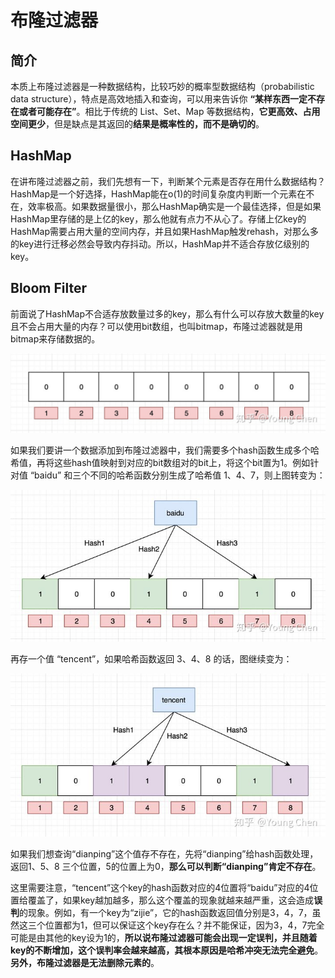 # 布隆过滤器

## 简介

本质上布隆过滤器是一种数据结构，比较巧妙的概率型数据结构（probabilistic data structure），特点是高效地插入和查询，可以用来告诉你 **“某样东西一定不存在或者可能存在”**。相比于传统的 List、Set、Map 等数据结构，**它更高效、占用空间更少**，但是缺点是其返回的**结果是概率性的，而不是确切的**。

## HashMap

在讲布隆过滤器之前，我们先想有一下，判断某个元素是否存在用什么数据结构？HashMap是一个好选择，HashMap能在o(1)的时间复杂度内判断一个元素在不在，效率极高。如果数据量很小，那么HashMap确实是一个最佳选择，但是如果HashMap里存储的是上亿的key，那么他就有点力不从心了。存储上亿key的HashMap需要占用大量的空间内存，并且如果HashMap触发rehash，对那么多的key进行迁移必然会导致内存抖动。所以，HashMap并不适合存放亿级别的key。

## Bloom Filter

前面说了HashMap不合适存放数量过多的key，那么有什么可以存放大数量的key且不会占用大量的内存？可以使用bit数组，也叫bitmap，布隆过滤器就是用bitmap来存储数据的。

![v2-530c9d4478398718c15632b9aa025c36_720w](image/v2-530c9d4478398718c15632b9aa025c36_720w.jpeg)

如果我们要讲一个数据添加到布隆过滤器中，我们需要多个hash函数生成多个哈希值，再将这些hash值映射到对应的bit数组对的bit上，将这个bit置为1。例如针对值 “baidu” 和三个不同的哈希函数分别生成了哈希值 1、4、7，则上图转变为：

![v2-a0ee721daf43f29dd42b7d441b79d227_720w](image/v2-a0ee721daf43f29dd42b7d441b79d227_720w.jpeg)

再存一个值 “tencent”，如果哈希函数返回 3、4、8 的话，图继续变为：

![v2-c0c20d8e06308aae1578c16afdea3b6a_720w](image/v2-c0c20d8e06308aae1578c16afdea3b6a_720w.jpeg)

如果我们想查询“dianping”这个值存不存在，先将“dianping”给hash函数处理，返回1、5、8 三个位置，5的位置上为0，**那么可以判断“dianping”肯定不存在**。

这里需要注意，“tencent”这个key的hash函数对应的4位置将“baidu”对应的4位置给覆盖了，如果key越加越多，那么这个覆盖的现象就越来越严重，这会造成**误判**的现象。例如，有一个key为“zijie”，它的hash函数返回值分别是3，4，7，虽然这三个位置都为1，但可以保证这个key存在么？并不能保证，因为3，4，7完全可能是由其他的key设为1的，**所以说布隆过滤器可能会出现一定误判，并且随着key的不断增加，这个误判率会越来越高，其根本原因是哈希冲突无法完全避免**。**另外，布隆过滤器是无法删除元素的**。

